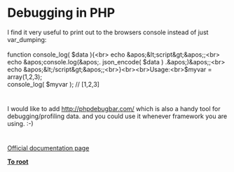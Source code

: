 # Debugging in PHP



I find it very useful to print out to the browsers console instead of just var_dumping:<br><br>function console_log( $data ){<br>  echo &apos;&lt;script&gt;&apos;;<br>  echo &apos;console.log(&apos;. json_encode( $data ) .&apos;)&apos;;<br>  echo &apos;&lt;/script&gt;&apos;;<br>}<br><br>Usage:<br>$myvar = array(1,2,3);<br>console_log( $myvar ); // [1,2,3]  

#

I would like to add http://phpdebugbar.com/ which is also a handy tool for debugging/profiling data. and you could use it whenever framework you are using. :-)  

#

[Official documentation page](https://www.php.net/manual/en/debugger.php)

**[To root](/README.md)**